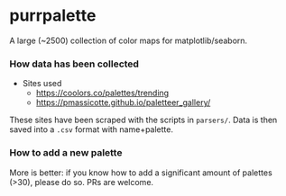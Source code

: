 # purrpalette

A large (~2500) collection of color maps for matplotlib/seaborn.

### How data has been collected

- Sites used
   - https://coolors.co/palettes/trending
   - https://pmassicotte.github.io/paletteer_gallery/

These sites have been scraped with the scripts in `parsers/`. Data is then saved into a `.csv` format with name+palette.

### How to add a new palette

More is better: if you know how to add a significant amount of palettes (>30), please do so. PRs are welcome.